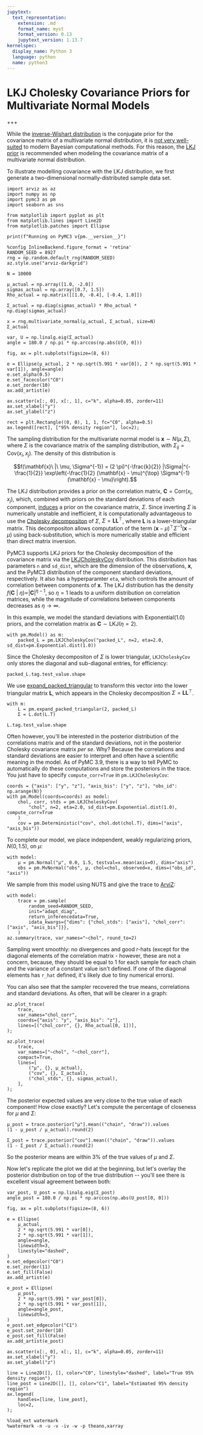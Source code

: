 ```yaml
---
jupytext:
  text_representation:
    extension: .md
    format_name: myst
    format_version: 0.13
    jupytext_version: 1.13.7
kernelspec:
  display_name: Python 3
  language: python
  name: python3
---
```


# LKJ Cholesky Covariance Priors for Multivariate Normal Models

+++

While the [inverse-Wishart distribution](https://en.wikipedia.org/wiki/Inverse-Wishart_distribution) is the conjugate prior for the covariance matrix of a multivariate normal distribution, it is [not very well-suited](https://github.com/pymc-devs/pymc3/issues/538#issuecomment-94153586) to modern Bayesian computational methods.  For this reason, the [LKJ prior](http://www.sciencedirect.com/science/article/pii/S0047259X09000876) is recommended when modeling the covariance matrix of a multivariate normal distribution.

To illustrate modelling covariance with the LKJ distribution, we first generate a two-dimensional normally-distributed sample data set.

```{code-cell} ipython3
import arviz as az
import numpy as np
import pymc3 as pm
import seaborn as sns

from matplotlib import pyplot as plt
from matplotlib.lines import Line2D
from matplotlib.patches import Ellipse

print(f"Running on PyMC3 v{pm.__version__}")
```

```{code-cell} ipython3
%config InlineBackend.figure_format = 'retina'
RANDOM_SEED = 8927
rng = np.random.default_rng(RANDOM_SEED)
az.style.use("arviz-darkgrid")
```

```{code-cell} ipython3
N = 10000

μ_actual = np.array([1.0, -2.0])
sigmas_actual = np.array([0.7, 1.5])
Rho_actual = np.matrix([[1.0, -0.4], [-0.4, 1.0]])

Σ_actual = np.diag(sigmas_actual) * Rho_actual * np.diag(sigmas_actual)

x = rng.multivariate_normal(μ_actual, Σ_actual, size=N)
Σ_actual
```

```{code-cell} ipython3
var, U = np.linalg.eig(Σ_actual)
angle = 180.0 / np.pi * np.arccos(np.abs(U[0, 0]))

fig, ax = plt.subplots(figsize=(8, 6))

e = Ellipse(μ_actual, 2 * np.sqrt(5.991 * var[0]), 2 * np.sqrt(5.991 * var[1]), angle=angle)
e.set_alpha(0.5)
e.set_facecolor("C0")
e.set_zorder(10)
ax.add_artist(e)

ax.scatter(x[:, 0], x[:, 1], c="k", alpha=0.05, zorder=11)
ax.set_xlabel("y")
ax.set_ylabel("z")

rect = plt.Rectangle((0, 0), 1, 1, fc="C0", alpha=0.5)
ax.legend([rect], ["95% density region"], loc=2);
```

The sampling distribution for the multivariate normal model is $\mathbf{x} \sim N(\mu, \Sigma)$, where $\Sigma$ is the covariance matrix of the sampling distribution, with $\Sigma_{ij} = \textrm{Cov}(x_i, x_j)$. The density of this distribution is

$$f(\mathbf{x}\ |\ \mu, \Sigma^{-1}) = (2 \pi)^{-\frac{k}{2}} |\Sigma|^{-\frac{1}{2}} \exp\left(-\frac{1}{2} (\mathbf{x} - \mu)^{\top} \Sigma^{-1} (\mathbf{x} - \mu)\right).$$

The LKJ distribution provides a prior on the correlation matrix, $\mathbf{C} = \textrm{Corr}(x_i, x_j)$, which, combined with priors on the standard deviations of each component, [induces](http://www3.stat.sinica.edu.tw/statistica/oldpdf/A10n416.pdf) a prior on the covariance matrix, $\Sigma$. Since inverting $\Sigma$ is numerically unstable and inefficient, it is computationally advantageous to use the [Cholesky decompositon](https://en.wikipedia.org/wiki/Cholesky_decomposition) of $\Sigma$, $\Sigma = \mathbf{L} \mathbf{L}^{\top}$, where $\mathbf{L}$ is a lower-triangular matrix. This decompositon allows computation of the term $(\mathbf{x} - \mu)^{\top} \Sigma^{-1} (\mathbf{x} - \mu)$ using back-substitution, which is more numerically stable and efficient than direct matrix inversion.

PyMC3 supports LKJ priors for the Cholesky decomposition of the covariance matrix via the [LKJCholeskyCov](../api/distributions/multivariate.rst) distribution. This distribution has parameters `n` and `sd_dist`, which are the dimension of the observations, $\mathbf{x}$, and the PyMC3 distribution of the component standard deviations, respectively. It also has a hyperparamter `eta`, which controls the amount of correlation between components of $\mathbf{x}$. The LKJ distribution has the density $f(\mathbf{C}\ |\ \eta) \propto |\mathbf{C}|^{\eta - 1}$, so $\eta = 1$ leads to a uniform distribution on correlation matrices, while the magnitude of correlations between components decreases as $\eta \to \infty$.

In this example, we model the standard deviations with $\textrm{Exponential}(1.0)$ priors, and the correlation matrix as $\mathbf{C} \sim \textrm{LKJ}(\eta = 2)$.

```{code-cell} ipython3
with pm.Model() as m:
    packed_L = pm.LKJCholeskyCov("packed_L", n=2, eta=2.0, sd_dist=pm.Exponential.dist(1.0))
```

Since the Cholesky decompositon of $\Sigma$ is lower triangular, `LKJCholeskyCov` only stores the diagonal and sub-diagonal entries, for efficiency:

```{code-cell} ipython3
packed_L.tag.test_value.shape
```

We use [expand_packed_triangular](../api/math.rst) to transform this vector into the lower triangular matrix $\mathbf{L}$, which appears in the Cholesky decomposition $\Sigma = \mathbf{L} \mathbf{L}^{\top}$.

```{code-cell} ipython3
with m:
    L = pm.expand_packed_triangular(2, packed_L)
    Σ = L.dot(L.T)

L.tag.test_value.shape
```

Often however, you'll be interested in the posterior distribution of the correlations matrix and of the standard deviations, not in the posterior Cholesky covariance matrix *per se*. Why? Because the correlations and standard deviations are easier to interpret and often have a scientific meaning in the model. As of PyMC 3.9, there is a way to tell PyMC to automatically do these computations and store the posteriors in the trace. You just have to specify `compute_corr=True` in `pm.LKJCholeskyCov`:

```{code-cell} ipython3
coords = {"axis": ["y", "z"], "axis_bis": ["y", "z"], "obs_id": np.arange(N)}
with pm.Model(coords=coords) as model:
    chol, corr, stds = pm.LKJCholeskyCov(
        "chol", n=2, eta=2.0, sd_dist=pm.Exponential.dist(1.0), compute_corr=True
    )
    cov = pm.Deterministic("cov", chol.dot(chol.T), dims=("axis", "axis_bis"))
```

To complete our model, we place independent, weakly regularizing priors, $N(0, 1.5),$ on $\mu$:

```{code-cell} ipython3
with model:
    μ = pm.Normal("μ", 0.0, 1.5, testval=x.mean(axis=0), dims="axis")
    obs = pm.MvNormal("obs", μ, chol=chol, observed=x, dims=("obs_id", "axis"))
```

We sample from this model using NUTS and give the trace to [ArviZ](https://arviz-devs.github.io/arviz/):

```{code-cell} ipython3
with model:
    trace = pm.sample(
        random_seed=RANDOM_SEED,
        init="adapt_diag",
        return_inferencedata=True,
        idata_kwargs={"dims": {"chol_stds": ["axis"], "chol_corr": ["axis", "axis_bis"]}},
    )
az.summary(trace, var_names="~chol", round_to=2)
```

Sampling went smoothly: no divergences and good r-hats (except for the diagonal elements of the correlation matrix - however, these are not a concern, because, they should be equal to 1 for each sample for each chain and the variance of a constant value isn't defined. If one of the diagonal elements has `r_hat` defined, it's likely due to tiny numerical errors). 
 
You can also see that the sampler recovered the true means, correlations and standard deviations. As often, that will be clearer in a graph:

```{code-cell} ipython3
az.plot_trace(
    trace,
    var_names="chol_corr",
    coords={"axis": "y", "axis_bis": "z"},
    lines=[("chol_corr", {}, Rho_actual[0, 1])],
);
```

```{code-cell} ipython3
az.plot_trace(
    trace,
    var_names=["~chol", "~chol_corr"],
    compact=True,
    lines=[
        ("μ", {}, μ_actual),
        ("cov", {}, Σ_actual),
        ("chol_stds", {}, sigmas_actual),
    ],
);
```

The posterior expected values are very close to the true value of each component! How close exactly? Let's compute the percentage of closeness for $\mu$ and $\Sigma$:

```{code-cell} ipython3
μ_post = trace.posterior["μ"].mean(("chain", "draw")).values
(1 - μ_post / μ_actual).round(2)
```

```{code-cell} ipython3
Σ_post = trace.posterior["cov"].mean(("chain", "draw")).values
(1 - Σ_post / Σ_actual).round(2)
```

So the posterior means are within 3% of the true values of $\mu$ and $\Sigma$.

Now let's replicate the plot we did at the beginning, but let's overlay the posterior distribution on top of the true distribution -- you'll see there is excellent visual agreement between both:

```{code-cell} ipython3
var_post, U_post = np.linalg.eig(Σ_post)
angle_post = 180.0 / np.pi * np.arccos(np.abs(U_post[0, 0]))

fig, ax = plt.subplots(figsize=(8, 6))

e = Ellipse(
    μ_actual,
    2 * np.sqrt(5.991 * var[0]),
    2 * np.sqrt(5.991 * var[1]),
    angle=angle,
    linewidth=3,
    linestyle="dashed",
)
e.set_edgecolor("C0")
e.set_zorder(11)
e.set_fill(False)
ax.add_artist(e)

e_post = Ellipse(
    μ_post,
    2 * np.sqrt(5.991 * var_post[0]),
    2 * np.sqrt(5.991 * var_post[1]),
    angle=angle_post,
    linewidth=3,
)
e_post.set_edgecolor("C1")
e_post.set_zorder(10)
e_post.set_fill(False)
ax.add_artist(e_post)

ax.scatter(x[:, 0], x[:, 1], c="k", alpha=0.05, zorder=11)
ax.set_xlabel("y")
ax.set_ylabel("z")

line = Line2D([], [], color="C0", linestyle="dashed", label="True 95% density region")
line_post = Line2D([], [], color="C1", label="Estimated 95% density region")
ax.legend(
    handles=[line, line_post],
    loc=2,
);
```

```{code-cell} ipython3
%load_ext watermark
%watermark -n -u -v -iv -w -p theano,xarray
```
